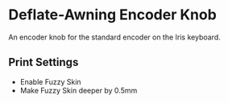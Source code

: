 # Deflate-Awning Encoder Knob

An encoder knob for the standard encoder on the Iris keyboard.

## Print Settings
* Enable Fuzzy Skin
* Make Fuzzy Skin deeper by 0.5mm
